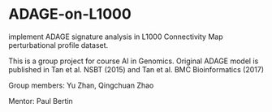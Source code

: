 # ADAGE-on-L1000
implement ADAGE signature analysis in L1000 Connectivity Map perturbational profile dataset.

This is a group project for course AI in Genomics. Original ADAGE model is published in Tan et al. NSBT (2015) and Tan et al. BMC Bioinformatics (2017)


Group members: Yu Zhan, Qingchuan Zhao

Mentor: Paul Bertin
